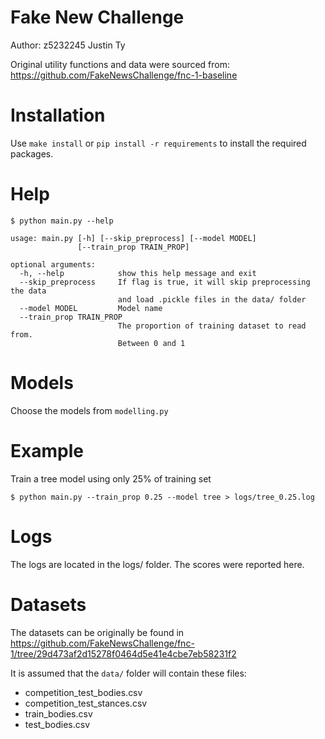 # Fake New Challenge

Author: z5232245 Justin Ty

Original utility functions and data were sourced from:
https://github.com/FakeNewsChallenge/fnc-1-baseline

# Installation

Use `make install` or `pip install -r requirements` to install the required packages.

# Help

```
$ python main.py --help

usage: main.py [-h] [--skip_preprocess] [--model MODEL]
               [--train_prop TRAIN_PROP]

optional arguments:
  -h, --help            show this help message and exit
  --skip_preprocess     If flag is true, it will skip preprocessing the data
                        and load .pickle files in the data/ folder
  --model MODEL         Model name
  --train_prop TRAIN_PROP
                        The proportion of training dataset to read from.
                        Between 0 and 1
```

# Models

Choose the models from `modelling.py`

# Example

Train a tree model using only 25% of training set

```
$ python main.py --train_prop 0.25 --model tree > logs/tree_0.25.log
```

# Logs

The logs are located in the logs/ folder. The scores were reported here.

# Datasets
The datasets can be originally be found in https://github.com/FakeNewsChallenge/fnc-1/tree/29d473af2d15278f0464d5e41e4cbe7eb58231f2

It is assumed that the `data/` folder will contain these files:
* competition_test_bodies.csv
* competition_test_stances.csv
* train_bodies.csv
* test_bodies.csv

